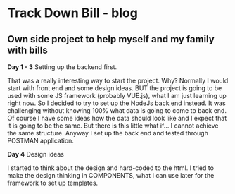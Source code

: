 # Track Down Bill - blog
## Own side project to help myself and my family with bills

**Day 1 - 3**
Setting up the backend first.

That was a really interesting way to start the project. Why? Normally I would start with front end and some design ideas. BUT the project is going to be used with some JS framework (probably VUE.js), what I am just learning up right now. So I decided to try to set up the NodeJs back end instead. It was challenging without knowing 100% what data is going to come to back end. Of course I have some ideas how the data should look like and I expect that it is going to be the same. But there is this little what if... I cannot achieve the same structure. Anyway I set up the back end and tested through POSTMAN application.

**Day 4**
Design ideas

I started to think about the design and hard-coded to the html. I tried to make the design thinking in COMPONENTS, what I can use later for the framework to set up templates. 
